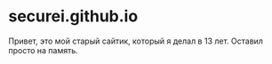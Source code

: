 # securei.github.io

Привет, это мой старый сайтик, который я делал в 13 лет. Оставил просто на память.
